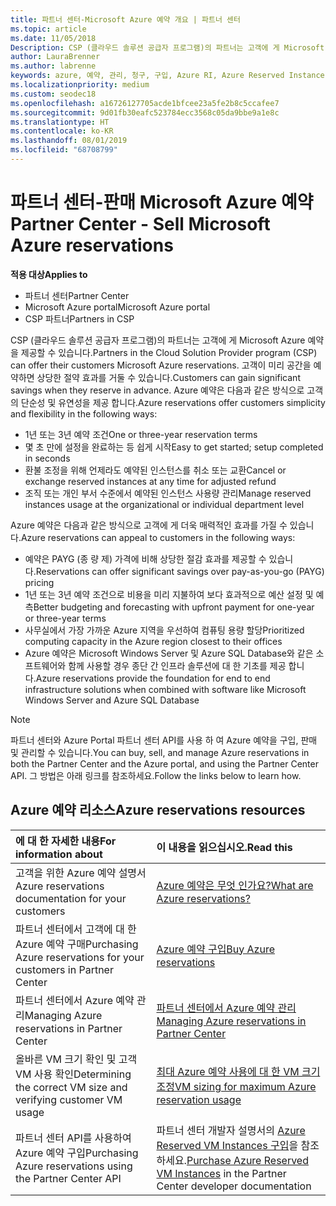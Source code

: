 ```yaml
---
title: 파트너 센터-Microsoft Azure 예약 개요 | 파트너 센터
ms.topic: article
ms.date: 11/05/2018
Description: CSP (클라우드 솔루션 공급자 프로그램)의 파트너는 고객에 게 Microsoft Azure 예약을 제공할 수 있습니다.
author: LauraBrenner
ms.author: labrenne
keywords: azure, 예약, 관리, 청구, 구입, Azure RI, Azure Reserved Instances
ms.localizationpriority: medium
ms.custom: seodec18
ms.openlocfilehash: a16726127705acde1bfcee23a5fe2b8c5ccafee7
ms.sourcegitcommit: 9d01fb30eafc523784ecc3568c05da9bbe9a1e8c
ms.translationtype: HT
ms.contentlocale: ko-KR
ms.lasthandoff: 08/01/2019
ms.locfileid: "68708799"
---
```

# <a name="partner-center---sell-microsoft-azure-reservations"></a><span data-ttu-id="303e1-104">파트너 센터-판매 Microsoft Azure 예약</span><span class="sxs-lookup"><span data-stu-id="303e1-104">Partner Center - Sell Microsoft Azure reservations</span></span>

<!--Maggie, 12/7/18 - Added "Partner Center" to metadata title and H1 title as per Catherine Watson in bug #19868631-->

<span data-ttu-id="303e1-105">**적용 대상**</span><span class="sxs-lookup"><span data-stu-id="303e1-105">**Applies to**</span></span>

- <span data-ttu-id="303e1-106">파트너 센터</span><span class="sxs-lookup"><span data-stu-id="303e1-106">Partner Center</span></span>
- <span data-ttu-id="303e1-107">Microsoft Azure portal</span><span class="sxs-lookup"><span data-stu-id="303e1-107">Microsoft Azure portal</span></span>
- <span data-ttu-id="303e1-108">CSP 파트너</span><span class="sxs-lookup"><span data-stu-id="303e1-108">Partners in CSP</span></span>

<span data-ttu-id="303e1-109">CSP (클라우드 솔루션 공급자 프로그램)의 파트너는 고객에 게 Microsoft Azure 예약을 제공할 수 있습니다.</span><span class="sxs-lookup"><span data-stu-id="303e1-109">Partners in the Cloud Solution Provider program (CSP) can offer their customers Microsoft Azure reservations.</span></span> <span data-ttu-id="303e1-110">고객이 미리 공간을 예약하면 상당한 절약 효과를 거둘 수 있습니다.</span><span class="sxs-lookup"><span data-stu-id="303e1-110">Customers can gain significant savings when they reserve in advance.</span></span> <span data-ttu-id="303e1-111">Azure 예약은 다음과 같은 방식으로 고객의 단순성 및 유연성을 제공 합니다.</span><span class="sxs-lookup"><span data-stu-id="303e1-111">Azure reservations offer customers simplicity and flexibility in the following ways:</span></span>

- <span data-ttu-id="303e1-112">1년 또는 3년 예약 조건</span><span class="sxs-lookup"><span data-stu-id="303e1-112">One or three-year reservation terms</span></span>
- <span data-ttu-id="303e1-113">몇 초 만에 설정을 완료하는 등 쉽게 시작</span><span class="sxs-lookup"><span data-stu-id="303e1-113">Easy to get started; setup completed in seconds</span></span>
- <span data-ttu-id="303e1-114">환불 조정을 위해 언제라도 예약된 인스턴스를 취소 또는 교환</span><span class="sxs-lookup"><span data-stu-id="303e1-114">Cancel or exchange reserved instances at any time for adjusted refund</span></span>
- <span data-ttu-id="303e1-115">조직 또는 개인 부서 수준에서 예약된 인스턴스 사용량 관리</span><span class="sxs-lookup"><span data-stu-id="303e1-115">Manage reserved instances usage at the organizational or individual department level</span></span> 

<span data-ttu-id="303e1-116">Azure 예약은 다음과 같은 방식으로 고객에 게 더욱 매력적인 효과를 가질 수 있습니다.</span><span class="sxs-lookup"><span data-stu-id="303e1-116">Azure reservations can appeal to customers in the following ways:</span></span>

- <span data-ttu-id="303e1-117">예약은 PAYG (종 량 제) 가격에 비해 상당한 절감 효과를 제공할 수 있습니다.</span><span class="sxs-lookup"><span data-stu-id="303e1-117">Reservations can offer significant savings over pay-as-you-go (PAYG) pricing</span></span>
- <span data-ttu-id="303e1-118">1년 또는 3년 예약 조건으로 비용을 미리 지불하여 보다 효과적으로 예산 설정 및 예측</span><span class="sxs-lookup"><span data-stu-id="303e1-118">Better budgeting and forecasting with upfront payment for one-year or three-year terms</span></span>
- <span data-ttu-id="303e1-119">사무실에서 가장 가까운 Azure 지역을 우선하여 컴퓨팅 용량 할당</span><span class="sxs-lookup"><span data-stu-id="303e1-119">Prioritized computing capacity in the Azure region closest to their offices</span></span>
- <span data-ttu-id="303e1-120">Azure 예약은 Microsoft Windows Server 및 Azure SQL Database와 같은 소프트웨어와 함께 사용할 경우 종단 간 인프라 솔루션에 대 한 기초를 제공 합니다.</span><span class="sxs-lookup"><span data-stu-id="303e1-120">Azure reservations provide the foundation for end to end infrastructure solutions when combined with software like Microsoft Windows Server and Azure SQL Database</span></span>

>[!NOTE]
> <span data-ttu-id="303e1-121">파트너 센터와 Azure Portal 파트너 센터 API를 사용 하 여 Azure 예약을 구입, 판매 및 관리할 수 있습니다.</span><span class="sxs-lookup"><span data-stu-id="303e1-121">You can buy, sell, and manage Azure reservations in both the Partner Center and the Azure portal, and using the Partner Center API.</span></span> <span data-ttu-id="303e1-122">그 방법은 아래 링크를 참조하세요.</span><span class="sxs-lookup"><span data-stu-id="303e1-122">Follow the links below to learn how.</span></span>

## <a name="azure-reservations-resources"></a><span data-ttu-id="303e1-123">Azure 예약 리소스</span><span class="sxs-lookup"><span data-stu-id="303e1-123">Azure reservations resources</span></span>

|<span data-ttu-id="303e1-124">**에 대 한 자세한 내용**</span><span class="sxs-lookup"><span data-stu-id="303e1-124">**For information about**</span></span>   |<span data-ttu-id="303e1-125">**이 내용을 읽으십시오.**</span><span class="sxs-lookup"><span data-stu-id="303e1-125">**Read this**</span></span>    |
|:-----------------------------|:-----------------|
| <span data-ttu-id="303e1-126">고객을 위한 Azure 예약 설명서</span><span class="sxs-lookup"><span data-stu-id="303e1-126">Azure reservations documentation for your customers</span></span> | [<span data-ttu-id="303e1-127">Azure 예약은 무엇 인가요?</span><span class="sxs-lookup"><span data-stu-id="303e1-127">What are Azure reservations?</span></span>](https://docs.microsoft.com/azure/billing/billing-save-compute-costs-reservations)
|<span data-ttu-id="303e1-128">파트너 센터에서 고객에 대 한 Azure 예약 구매</span><span class="sxs-lookup"><span data-stu-id="303e1-128">Purchasing Azure reservations for your customers in Partner Center</span></span>   |[<span data-ttu-id="303e1-129">Azure 예약 구입</span><span class="sxs-lookup"><span data-stu-id="303e1-129">Buy Azure reservations</span></span>](azure-reservations-buying.md)
|<span data-ttu-id="303e1-130">파트너 센터에서 Azure 예약 관리</span><span class="sxs-lookup"><span data-stu-id="303e1-130">Managing Azure reservations in Partner Center</span></span> | [<span data-ttu-id="303e1-131">파트너 센터에서 Azure 예약 관리</span><span class="sxs-lookup"><span data-stu-id="303e1-131">Managing Azure reservations in Partner Center</span></span>](azure-reservations-manage.md)
|<span data-ttu-id="303e1-132">올바른 VM 크기 확인 및 고객 VM 사용 확인</span><span class="sxs-lookup"><span data-stu-id="303e1-132">Determining the correct VM size and verifying customer VM usage</span></span>   |[<span data-ttu-id="303e1-133">최대 Azure 예약 사용에 대 한 VM 크기 조정</span><span class="sxs-lookup"><span data-stu-id="303e1-133">VM sizing for maximum Azure reservation usage</span></span>](azure-usage.md)   |
|<span data-ttu-id="303e1-134">파트너 센터 API를 사용하여 Azure 예약 구입</span><span class="sxs-lookup"><span data-stu-id="303e1-134">Purchasing Azure reservations using the Partner Center API</span></span> | <span data-ttu-id="303e1-135">파트너 센터 개발자 설명서의 [Azure Reserved VM Instances 구입](https://docs.microsoft.com/partner-center/develop/purchase-azure-reservations)을 참조하세요.</span><span class="sxs-lookup"><span data-stu-id="303e1-135">[Purchase Azure Reserved VM Instances](https://docs.microsoft.com/partner-center/develop/purchase-azure-reservations) in the Partner Center developer documentation</span></span>
